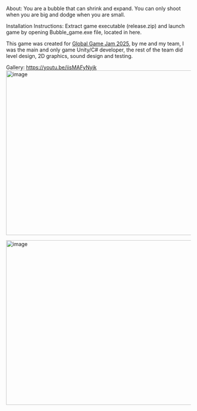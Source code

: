 About:
You are a bubble that can shrink and expand. You can only shoot when you are big and dodge when you are small.

Installation Instructions:
Extract game executable (release.zip) and launch game by opening Bubble_game.exe file, located in here.

This game was created for [Global Game Jam 2025](https://globalgamejam.org/games/2025/toxic-bubble-5), by me and my team, I was the main and only game Unity/C# developer, the rest of the team did level design, 2D graphics, sound design and testing.

Gallery:
https://youtu.be/iisMAFyNyjk
<img width="800" height="450" alt="image" src="https://github.com/user-attachments/assets/0307bd33-1904-4931-bb79-adefee58a87a" />

<img width="800" height="450" alt="image" src="https://github.com/user-attachments/assets/25abcc0b-665b-4ad5-9d34-ad3fca7af832" />
